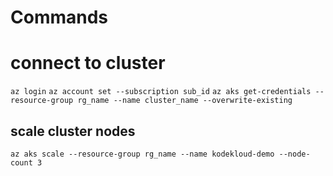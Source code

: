 # Commands

# connect to cluster
`az login`
`az account set --subscription sub_id`
`az aks get-credentials --resource-group rg_name --name cluster_name --overwrite-existing`
## scale cluster nodes
`az aks scale --resource-group rg_name --name kodekloud-demo --node-count 3`